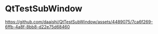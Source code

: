 # QtTestSubWindow

https://github.com/daaishi/QtTestSubWindow/assets/4489075/7ca6f269-6ffb-4a8f-8bb8-d22e75d68460

